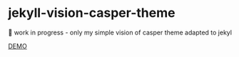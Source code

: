 # jekyll-vision-casper-theme
:construction: work in progress - only my simple vision of casper theme adapted to jekyl  

[DEMO](https://hugocarreira.github.io/jekyll-vision-casper-theme)
